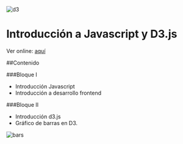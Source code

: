 
![d3](https://www.pubnub.com/wp-content/uploads/2014/01/D3.js-Logo.png)

# Introducción a Javascript y D3.js

Ver online: [aquí](http://palamago.github.io/intro-js-d3/)

##Contenido

###Bloque I

* Introducción Javascript
* Introducción a desarrollo frontend

###Bloque II

* Introducción d3.js
* Gráfico de barras en D3.

![bars](http://palamago.github.io/intro-js-d3/bloque-II/bar-svg.gif)
